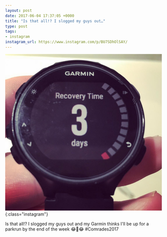 ```yaml
---
layout: post
date: 2017-06-04 17:37:05 +0000
title: "Is that all!? I slogged my guys out…"
type: post
tags:
- instagram
instagram_url: https://www.instagram.com/p/BU7SDhOlSAY/
---
```


![Instagram - BU7SDhOlSAY](/img/BU7SDhOlSAY.jpg){:class="instagram"}

Is that all!? I slogged my guys out and my Garmin thinks I'll be up for a parkrun by the end of the week 😂🤣😂 #Comrades2017
